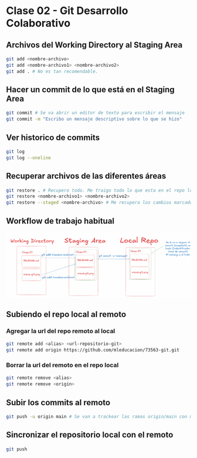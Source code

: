 # Clase 02 - Git Desarrollo Colaborativo

## Archivos del Working Directory al Staging Area

```sh
git add <nombre-archivo>
git add <nombre-archivo1> <nombre-archivo2>
git add . # No es tan recomendable.
```

## Hacer un commit de lo que está en el Staging Area

```sh
git commit # Se va abrir un editor de texto para escribir el mensaje
git commit -m "Escribo un mensaje descriptivo sobre lo que se hizo"
```

## Ver historico de commits

```sh
git log
git log --oneline
```

## Recuperar archivos de las diferentes áreas

```sh
git restore . # Recupero todo. Me traigo todo lo que esta en el repo local al working directory. Si tengo archivos modificados pierdo la modificaciones.
git restore <nombre-archivo1> <nombre-archivo2>
git restore --staged <nombre-archivo> # Me recupera los cambios marcados en el staging area al working directory
```

## Workflow de trabajo habitual

![Alt text](workflow-git.png)

## Subiendo el repo local al remoto

### Agregar la url del repo remoto al local

```sh
git remote add <alias> <url-repositorio-git>
git remote add origin https://github.com/mleducacion/73563-git.git
```

### Borrar la url del remoto en el repo local 

```sh
git remote remove <alias>
git remote remove <origin>
```

## Subir los commits al remoto 

```sh
git push -u origin main # Se van a trackear las ramas origin/main con main (La primera vez)
```

## Sincronizar el repositorio local con el remoto

```sh
git push
```


